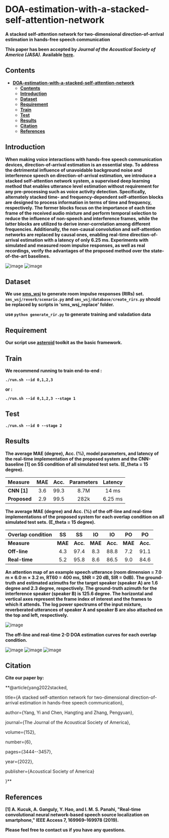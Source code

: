 # DOA-estimation-with-a-stacked-self-attention-network
**A stacked self-attention network for two-dimensional direction-of-arrival estimation in hands-free speech communication**

**This paper has been accepted by *Journal of the Acoustical Society of America (JASA).*  Available [here][Paper].**

## Contents 
* **[DOA-estimation-with-a-stacked-self-attention-network](#doa-estimation-with-a-stacked-self-attention-network)**
  * **[Contents](#contents)**
  * **[Introduction](#introduction)**
  * **[Dataset](#dataset)**
  * **[Requirement](#requirement)**
  * **[Train](#train)**
  * **[Test](#test)**
  * **[Results](#results)**
  * **[Citation](#citation)**
  * **[References](#references)**

## Introduction
**When making voice interactions with hands-free speech communication devices, direction-of-arrival estimation is an essential step. To address the detrimental influence of unavoidable background noise and interference speech on direction-of-arrival estimation, we introduce a stacked self-attention network system, a supervised deep learning method that enables utterance level estimation without requirement for any pre-processing such as voice activity detection. Specifically, alternately stacked time- and frequency-dependent self-attention blocks are designed to process information in terms of time and frequency, respectively. The former blocks focus on the importance of each time frame of the received audio mixture and perform temporal selection to reduce the influence of non-speech and interference frames, while the latter blocks are utilized to derive inner-correlation among different frequencies. Additionally, the non-causal convolution and self-attention networks are replaced by causal ones, enabling real-time direction-of-arrival estimation with a latency of only 6.25 ms. Experiments with simulated and measured room impulse responses, as well as real recordings, verify the advantages of the proposed method over the state-of-the-art baselines.**

![image](https://github.com/yangyi0818/DOA-estimation-with-a-stacked-self-attention-network/blob/main/figures/model-architecture1.png)
![image](https://github.com/yangyi0818/DOA-estimation-with-a-stacked-self-attention-network/blob/main/figures/model-architecture2.png)

## Dataset
**We use [sms_wsj][sms_wsj] to generate room impulse responses (RIRs) set. ```sms_wsj/reverb/scenario.py``` and ```sms_wsj/database/create_rirs.py``` should be replaced by scripts in 'sms_wsj_replace' folder.**

**use ```python generate_rir.py``` to generate training and valadation data**

## Requirement
**Our script use [asteroid][asteroid] toolkit as the basic framework.**

## Train
**We recommend running to train end-to-end :**

**```./run.sh --id 0,1,2,3```**

**or :**

**```./run.sh --id 0,1,2,3 --stage 1```**

## Test
**```./run.sh --id 0 --stage 2```**

## Results
**The average MAE (degree), Acc. (%), model parameters, and latency of the real-time implementation of the proposed system and the CNN-baseline [1] on SS condition of all simulated test sets. (E_theta = 15 degree).**

|**Measure** |**MAE** |**Acc.**|**Parameters**|**Latency**|
| :-----     | :----: | :----: | :----:       | :----:    |
|**CNN [1]** |3.6     |99.3    |8.7M          |14 ms      |
|**Proposed**|2.9     |99.5    |282k          |6.25 ms    |

**The average MAE (degree) and Acc. (%) of the off-line and real-time implementations of the proposed system for each overlap condition on all simulated test sets. (E_theta = 15 degree).**

|**Overlap condition**|**SS**  |**SS**  |**IO**  |**IO**  |**PO**  |**PO**  |
| :-----              | :----: | :----: | :----: | :----: | :----: | :----: |
|**Measure**          |**MAE** |**Acc.**|**MAE** |**Acc.**|**MAE** |**Acc.**|
|**Off-line**         |4.3     |97.4    |8.3     |88.8    |7.2     |91.1    |
|**Real-time**        |5.2     |95.8    |8.6     |86.5    |9.0     |84.6    |

**An attention map of an example speech utterance (room dimension = 7.0 m × 6.0 m × 3.2 m, RT60 = 400 ms, SNR = 20 dB, SIR = 0dB). The ground-truth and estimated azimuths for the target speaker (speaker A) are 1.6 degree and 2.3 degree, respectively. The ground-truth azimuth for the interference speaker (speaker B) is 125.6 degree. The horizontal and vertical axes represent the frame index of interest and the frames to which it attends. The log power spectrums of the input mixture, reverberated utterances of speaker A and speaker B are also attached on the top and left, respectively.**

![image](https://github.com/yangyi0818/DOA-estimation-with-a-stacked-self-attention-network/blob/main/figures/attention-map.png)

**The off-line and real-time 2-D DOA estimation curves for each overlap condition.**

![image](https://github.com/yangyi0818/DOA-estimation-with-a-stacked-self-attention-network/blob/main/figures/real-time-curve-SS.png)
![image](https://github.com/yangyi0818/DOA-estimation-with-a-stacked-self-attention-network/blob/main/figures/real-time-curve-IO.png)
![image](https://github.com/yangyi0818/DOA-estimation-with-a-stacked-self-attention-network/blob/main/figures/real-time-curve-PO.png)

## Citation
**Cite our paper by:**  

**@article{yang2022stacked,  

  title={A stacked self-attention network for two-dimensional direction-of-arrival estimation in hands-free speech communication},  
  
  author={Yang, Yi and Chen, Hangting and Zhang, Pengyuan},  
  
  journal={The Journal of the Acoustical Society of America},  
  
  volume={152},  
  
  number={6},  
  
  pages={3444--3457},  
  
  year={2022},  
  
  publisher={Acoustical Society of America}  
  
}**

## References
**[1] A. Kucuk, A. Ganguly, Y. Hao, and I. M. S. Panahi, "Real-time convolutional neural network-based speech source localization on smartphone," IEEE Access 7, 169969–169978 (2019).**

**Please feel free to contact us if you have any questions.**

[Paper]: https://doi.org/10.1121/10.0016467
[sms_wsj]: https://github.com/fgnt/sms_wsj
[asteroid]: https://github.com/asteroid-team/asteroid

